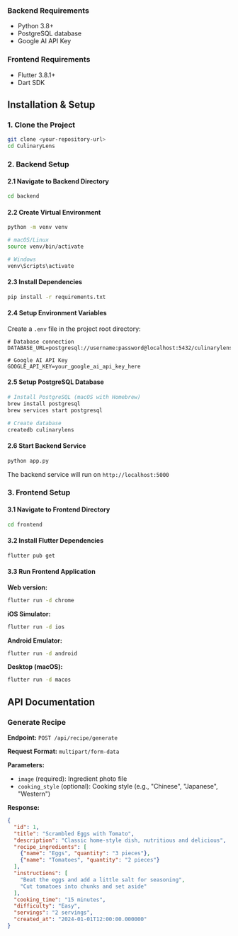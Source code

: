 ### Backend Requirements
- Python 3.8+
- PostgreSQL database
- Google AI API Key

### Frontend Requirements
- Flutter 3.8.1+
- Dart SDK

## Installation & Setup

### 1. Clone the Project

```bash
git clone <your-repository-url>
cd CulinaryLens
```

### 2. Backend Setup

#### 2.1 Navigate to Backend Directory
```bash
cd backend
```

#### 2.2 Create Virtual Environment
```bash
python -m venv venv

# macOS/Linux
source venv/bin/activate

# Windows
venv\Scripts\activate
```

#### 2.3 Install Dependencies
```bash
pip install -r requirements.txt
```

#### 2.4 Setup Environment Variables
Create a `.env` file in the project root directory:

```env
# Database connection
DATABASE_URL=postgresql://username:password@localhost:5432/culinarylens

# Google AI API Key
GOOGLE_API_KEY=your_google_ai_api_key_here
```

#### 2.5 Setup PostgreSQL Database
```bash
# Install PostgreSQL (macOS with Homebrew)
brew install postgresql
brew services start postgresql

# Create database
createdb culinarylens
```

#### 2.6 Start Backend Service
```bash
python app.py
```

The backend service will run on `http://localhost:5000`

### 3. Frontend Setup

#### 3.1 Navigate to Frontend Directory
```bash
cd frontend
```

#### 3.2 Install Flutter Dependencies
```bash
flutter pub get
```

#### 3.3 Run Frontend Application

**Web version:**
```bash
flutter run -d chrome
```

**iOS Simulator:**
```bash
flutter run -d ios
```

**Android Emulator:**
```bash
flutter run -d android
```

**Desktop (macOS):**
```bash
flutter run -d macos
```

## API Documentation

### Generate Recipe

**Endpoint:** `POST /api/recipe/generate`

**Request Format:** `multipart/form-data`

**Parameters:**
- `image` (required): Ingredient photo file
- `cooking_style` (optional): Cooking style (e.g., "Chinese", "Japanese", "Western")

**Response:**
```json
{
  "id": 1,
  "title": "Scrambled Eggs with Tomato",
  "description": "Classic home-style dish, nutritious and delicious",
  "recipe_ingredients": [
    {"name": "Eggs", "quantity": "3 pieces"},
    {"name": "Tomatoes", "quantity": "2 pieces"}
  ],
  "instructions": [
    "Beat the eggs and add a little salt for seasoning",
    "Cut tomatoes into chunks and set aside"
  ],
  "cooking_time": "15 minutes",
  "difficulty": "Easy",
  "servings": "2 servings",
  "created_at": "2024-01-01T12:00:00.000000"
}
```
